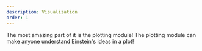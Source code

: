 ```yaml
---
description: Visualization
order: 1
---
```

The most amazing part of it is the plotting module! The plotting module can make anyone understand Einstein's ideas in a plot!
